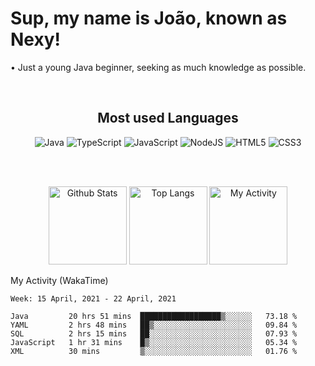 <h1>Sup, my name is João, known as Nexy!</h1>
<p>• Just a young Java beginner, seeking as much knowledge as possible.</p>

  <br>
  <h2 align="center"><strong>Most used Languages</strong></h2>
  <p align="center">
    <img alt="Java" src="https://img.shields.io/badge/java-%23ED8B00.svg?&style=for-the-badge&logo=java&logoColor=white"/>
    <img alt="TypeScript" src="https://img.shields.io/badge/typescript%20-%23007ACC.svg?&style=for-the-badge&logo=typescript&logoColor=white"/>
    <img alt="JavaScript" src="https://img.shields.io/badge/javascript%20-%23323330.svg?&style=for-the-badge&logo=javascript&logoColor=%23F7DF1E"/>
    <img alt="NodeJS" src="https://img.shields.io/badge/node.js%20-%2343853D.svg?&style=for-the-badge&logo=node.js&logoColor=white"/>
    <img alt="HTML5" src="https://img.shields.io/badge/html5%20-%23E34F26.svg?&style=for-the-badge&logo=html5&logoColor=white"/>
    <img alt="CSS3" src="https://img.shields.io/badge/css3%20-%231572B6.svg?&style=for-the-badge&logo=css3&logoColor=white"/>
  </p>
  <br>
  <br>
<p align="center">
  <img alt= "Github Stats" src= "https://github-readme-stats.vercel.app/api?username=nexxyy&show_icons=true&theme=gotham&hide_title=true" height="125px">
  <img alt= "Top Langs" src="https://github-readme-stats.vercel.app/api/top-langs/?username=Nexxyy&theme=gotham" height="125px">
  
  <img alt= "My Activity" src="https://github-readme-stats.vercel.app/api/wakatime?username=Nexy1211&theme=gotham" height="125px">
</p>  

My Activity (WakaTime)
<!--START_SECTION:waka-->
```text
Week: 15 April, 2021 - 22 April, 2021

Java         20 hrs 51 mins  ██████████████████▒░░░░░░   73.18 % 
YAML         2 hrs 48 mins   ██▒░░░░░░░░░░░░░░░░░░░░░░   09.84 % 
SQL          2 hrs 15 mins   ██░░░░░░░░░░░░░░░░░░░░░░░   07.93 % 
JavaScript   1 hr 31 mins    █▒░░░░░░░░░░░░░░░░░░░░░░░   05.34 % 
XML          30 mins         ▒░░░░░░░░░░░░░░░░░░░░░░░░   01.76 % 
```
<!--END_SECTION:waka-->
